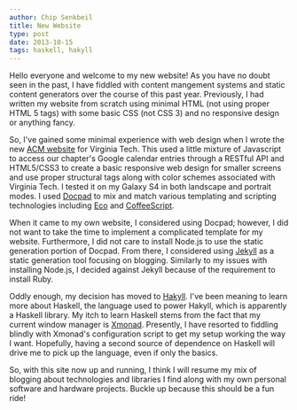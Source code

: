 ```yaml
---
author: Chip Senkbeil
title: New Website
type: post
date: 2013-10-15
tags: haskell, hakyll
---
```


Hello everyone and welcome to my new website! As you have no doubt seen in the
past, I have fiddled with content mangement systems and static content
generators over the course of this past year. Previously, I had written my
website from scratch using minimal HTML (not using proper HTML 5 tags) with
some basic CSS (not CSS 3) and no responsive design or anything fancy.

So, I've gained some minimal experience with web design when I wrote the new
[ACM website](http://www.acm.vt.edu/) for Virginia Tech. This used a little
mixture of Javascript to access our chapter's Google calendar entries through
a RESTful API and HTML5/CSS3 to create a basic responsive web design for
smaller screens and use proper structural tags along with color schemes
associated with Virginia Tech. I tested it on my Galaxy S4 in both landscape
and portrait modes. I used [Docpad](http://www.docpad.org/) to mix and match 
various templating and scripting technologies including 
[Eco](https://github.com/sstephenson/eco) and 
[CoffeeScript](http://www.coffeescript.org).

When it came to my own website, I considered using Docpad; however, I did not
want to take the time to implement a complicated template for my website.
Furthermore, I did not care to install Node.js to use the static generation
portion of Docpad. From there, I considered using
[Jekyll](http://www.jekyllrb.com) as a static generation tool focusing on
blogging. Similarly to my issues with installing Node.js, I decided against
Jekyll because of the requirement to install Ruby.

Oddly enough, my decision has moved to [Hakyll](http://jaspervdj.be/hakyll/).
I've been meaning to learn more about Haskell, the language used to power
Hakyll, which is apparently a Haskell library. My itch to learn Haskell stems
from the fact that my current window manager is [Xmonad](http://xmonad.org/).
Presently, I have resorted to fiddling blindly with Xmonad's configuration
script to get my setup working the way I want. Hopefully, having a second
source of dependence on Haskell will drive me to pick up the language, even
if only the basics.

So, with this site now up and running, I think I will resume my mix of blogging
about technologies and libraries I find along with my own personal software
and hardware projects. Buckle up because this should be a fun ride!

